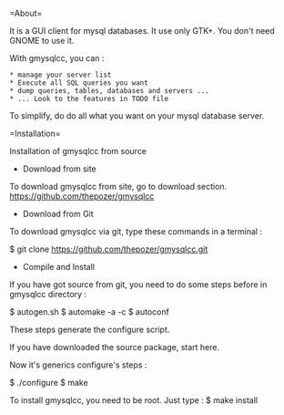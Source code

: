 =About=

It is a GUI client for mysql databases. It use only GTK+.
You don't need GNOME to use it.

With gmysqlcc, you can :

    * manage your server list
    * Execute all SQL queries you want
    * dump queries, tables, databases and servers ...
    * ... Look to the features in TODO file

To simplify, do do all what you want on your mysql database server.

=Installation=

Installation of gmysqlcc from source

 * Download from site

To download gmysqlcc from site, go to download section.
https://github.com/thepozer/gmysqlcc

 * Download from Git

To download gmysqlcc via git, type these commands in a terminal :

$ git clone https://github.com/thepozer/gmysqlcc.git

 * Compile and Install 

If you have got source from git, you need to do some steps before in gmysqlcc directory :

$ autogen.sh
$ automake -a -c
$ autoconf

These steps generate the configure script.

If you have downloaded the source package, start here.

Now it's generics configure's steps :

$ ./configure
$ make

To install gmysqlcc, you need to be root. Just type : 
$ make install



